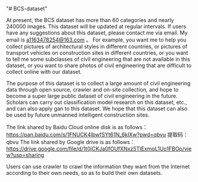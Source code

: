 "# BCS-dataset" 

At present, the BCS dataset has more than 60 categories and nearly 240000 images. This dataset will be updated at regular intervals. If users have any suggestions about this dataset, please contact me via email. My email is a1163478254@163.com 。 For example, you want me to help you collect pictures of architectural styles in different countries, or pictures of transport vehicles on construction sites in different countries, or you want to tell me some subclasses of civil engineering that are not available in this dataset, or you want to share photos of civil engineering that are difficult to collect online with our dataset.

The purpose of this dataset is to collect a large amount of civil engineering data through open source, crawler and on-site collection, and hope to become a super large public dataset of civil engineering in the future. Scholars can carry out classification model research on this dataset, etc., and can also apply gan to this dataset. We hope that this dataset can also be used by future unmanned intelligent construction sites.

The link shared by Baidu Cloud online disk is as follows：
https://pan.baidu.com/s/1FNUCK4IbwfSYt61N_6kIXw?pwd=qbvu
提取码：qbvu
The link shared by Google drive is as follows：
https://drive.google.com/file/d/1t0jCKJa0fOUfXNxz5TIExmqL1Uo1FBOp/view?usp=sharing

Users can use crawler to crawl the information they want from the Internet according to their own needs, so as to build their own datasets.

